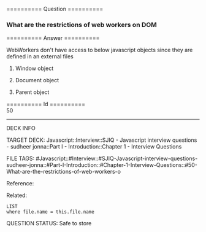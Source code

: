 ========== Question ==========  

### What are the restrictions of web workers on DOM  

========== Answer ==========  

WebWorkers don't have access to below javascript objects since they are defined
in an external files

1. Window object

2. Document object

3. Parent object

========== Id ==========  
50

---

DECK INFO

TARGET DECK: Javascript::Interview::SJIQ - Javascript interview questions - sudheer jonna::Part I - Introduction::Chapter 1 - Interview Questions

FILE TAGS: #Javascript::#Interview::#SJIQ-Javascript-interview-questions-sudheer-jonna::#Part-I-Introduction::#Chapter-1-Interview-Questions::#50-What-are-the-restrictions-of-web-workers-o

Reference:

Related:

```dataview
LIST
where file.name = this.file.name
```

QUESTION STATUS: Safe to store
